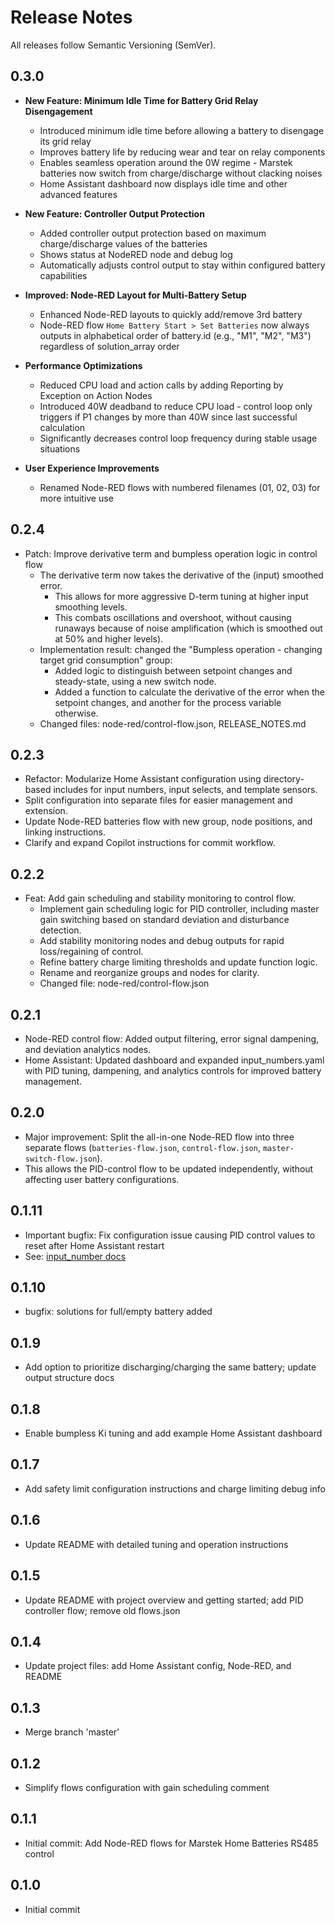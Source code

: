 # Release Notes
All releases follow Semantic Versioning (SemVer).

## 0.3.0
- **New Feature: Minimum Idle Time for Battery Grid Relay Disengagement**
  - Introduced minimum idle time before allowing a battery to disengage its grid relay
  - Improves battery life by reducing wear and tear on relay components
  - Enables seamless operation around the 0W regime - Marstek batteries now switch from charge/discharge without clacking noises
  - Home Assistant dashboard now displays idle time and other advanced features

- **New Feature: Controller Output Protection**
  - Added controller output protection based on maximum charge/discharge values of the batteries
  - Shows status at NodeRED node and debug log
  - Automatically adjusts control output to stay within configured battery capabilities

- **Improved: Node-RED Layout for Multi-Battery Setup**
  - Enhanced Node-RED layouts to quickly add/remove 3rd battery
  - Node-RED flow `Home Battery Start > Set Batteries` now always outputs in alphabetical order of battery.id (e.g., "M1", "M2", "M3") regardless of solution_array order

- **Performance Optimizations**
  - Reduced CPU load and action calls by adding Reporting by Exception on Action Nodes
  - Introduced 40W deadband to reduce CPU load - control loop only triggers if P1 changes by more than 40W since last successful calculation
  - Significantly decreases control loop frequency during stable usage situations

- **User Experience Improvements**
  - Renamed Node-RED flows with numbered filenames (01, 02, 03) for more intuitive use

## 0.2.4
- Patch: Improve derivative term and bumpless operation logic in control flow
    - The derivative term now takes the derivative of the (input) smoothed error.
        - This allows for more aggressive D-term tuning at higher input smoothing levels.
        - This combats oscillations and overshoot, without causing runaways because of noise amplification (which is smoothed out at 50% and higher levels).
    - Implementation result: changed the "Bumpless operation - changing target grid consumption" group:
        - Added logic to distinguish between setpoint changes and steady-state, using a new switch node.
        - Added a function to calculate the derivative of the error when the setpoint changes, and another for the process variable otherwise.
    - Changed files: node-red/control-flow.json, RELEASE_NOTES.md


## 0.2.3
- Refactor: Modularize Home Assistant configuration using directory-based includes for input numbers, input selects, and template sensors.
- Split configuration into separate files for easier management and extension.
- Update Node-RED batteries flow with new group, node positions, and linking instructions.
- Clarify and expand Copilot instructions for commit workflow.

## 0.2.2
- Feat: Add gain scheduling and stability monitoring to control flow.
    - Implement gain scheduling logic for PID controller, including master gain switching based on standard deviation and disturbance detection.
    - Add stability monitoring nodes and debug outputs for rapid loss/regaining of control.
    - Refine battery charge limiting thresholds and update function logic.
    - Rename and reorganize groups and nodes for clarity.
    - Changed file: node-red/control-flow.json

## 0.2.1
- Node-RED control flow: Added output filtering, error signal dampening, and deviation analytics nodes.
- Home Assistant: Updated dashboard and expanded input_numbers.yaml with PID tuning, dampening, and analytics controls for improved battery management.

## 0.2.0
- Major improvement: Split the all-in-one Node-RED flow into three separate flows (`batteries-flow.json`, `control-flow.json`, `master-switch-flow.json`).
- This allows the PID-control flow to be updated independently, without affecting user battery configurations.

## 0.1.11
- Important bugfix: Fix configuration issue causing PID control values to reset after Home Assistant restart
- See: [input_number docs](https://www.home-assistant.io/integrations/input_number/#restore-state)

## 0.1.10
- bugfix: solutions for full/empty battery added

## 0.1.9
- Add option to prioritize discharging/charging the same battery; update output structure docs

## 0.1.8
- Enable bumpless Ki tuning and add example Home Assistant dashboard

## 0.1.7
- Add safety limit configuration instructions and charge limiting debug info

## 0.1.6
- Update README with detailed tuning and operation instructions

## 0.1.5
- Update README with project overview and getting started; add PID controller flow; remove old flows.json

## 0.1.4
- Update project files: add Home Assistant config, Node-RED, and README

## 0.1.3
- Merge branch 'master'

## 0.1.2
- Simplify flows configuration with gain scheduling comment

## 0.1.1
- Initial commit: Add Node-RED flows for Marstek Home Batteries RS485 control

## 0.1.0
- Initial commit
